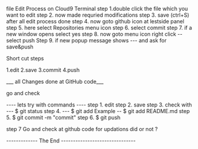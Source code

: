 file Edit Process on Cloud9 Terminal
step 1.double click the file which you want to edit
step 2. now made requried modifications
step 3. save (ctrl+S) after all edit process done 
step 4. now goto github icon at lestside panel
step 5. here select Repositories menu icon
step 6. select commit
step 7. if a new window opens select yes
step 8. now goto menu icon right click -- select push
Step 9. if new popup message shows --- and ask for save&push


Short cut steps

1.edit
2.save
3.commit
4.push

___  all Changes done at GitHub code___

go and check 

---- lets try with  commands ----
step 1. edit
step 2. save
step 3. check with ---   $ git status
step 4. ---              $ git add <filename which is we modified or edited >
                         Example --   $ git add README.md
step 5. $ git commit -m  "commit"
step 6. $ git push

step 7 Go and check at github code for updations did or not ?

------------- The End -------------------------------